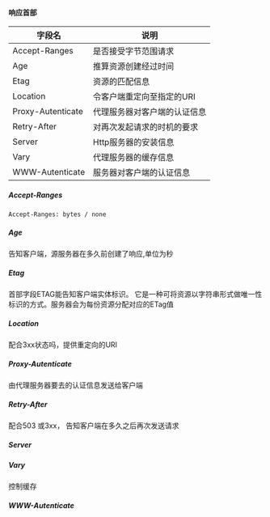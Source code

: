 #### 响应首部 ####

字段名 | 说明
--|--
Accept-Ranges | 是否接受字节范围请求
Age | 推算资源创建经过时间
Etag | 资源的匹配信息
Location | 令客户端重定向至指定的URI
Proxy-Autenticate | 代理服务器对客户端的认证信息
Retry-After | 对再次发起请求的时机的要求
Server | Http服务器的安装信息
Vary | 代理服务器的缓存信息
WWW-Autenticate | 服务器对客户端的认证信息

##### Accept-Ranges #####
```
Accept-Ranges: bytes / none
```

##### Age #####

告知客户端，源服务器在多久前创建了响应,单位为秒

##### Etag #####

首部字段ETAG能告知客户端实体标识。 它是一种可将资源以字符串形式做唯一性标识的方式。服务器会为每份资源分配对应的ETag值

##### Location #####

配合3xx状态吗，提供重定向的URI

##### Proxy-Autenticate #####
由代理服务器要去的认证信息发送给客户端

##### Retry-After #####

配合503 或3xx， 告知客户端在多久之后再次发送请求

##### Server #####

##### Vary #####

控制缓存

##### WWW-Autenticate #####











